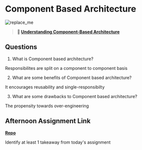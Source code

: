 # Component Based Architecture

![replace_me](https://codeworks.blob.core.windows.net/public/assets/img/illustrations/placeholder.svg)

> **📖 [Understanding Component-Based Architecture](https://codeworksacademy.com/fs-student-guide/resources/wk6/01-Component-Based-Architecture)**

## Questions

1. What is Component based architecture?

Responsibilites are split on a component to component basis

2. What are some benefits of Component based architecture?

It encourages reusability and single-responsibilty

3. What are some drawbacks to Component based architecture?

The propensity towards over-engineering

## Afternoon Assignment Link

**[Repo](https://github.com/zaneljensen/<ASSIGNMENT_REPO>)**

Identify at least 1 takeaway from today's assignment
